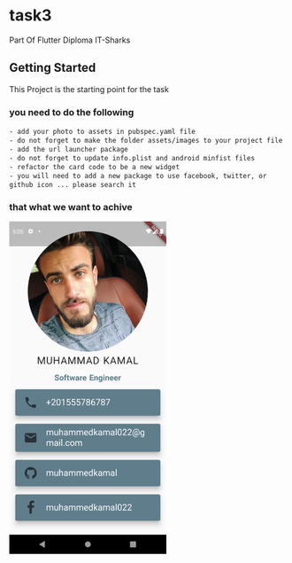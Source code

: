 # task3

Part Of Flutter Diploma IT-Sharks 

## Getting Started
This Project is the starting point for the task 
### you need to do the following 
    - add your photo to assets in pubspec.yaml file 
    - do not forget to make the folder assets/images to your project file 
    - add the url launcher package 
    - do not forget to update info.plist and android minfist files 
    - refactor the card code to be a new widget 
    - you will need to add a new package to use facebook, twitter, or github icon ... please search it 

### that what we want to achive 
<img src="/demo/output.png" height="600">
